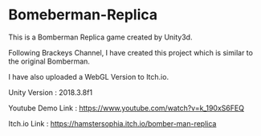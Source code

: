 # Bomeberman-Replica
 
This is a Bomberman Replica game created by Unity3d.

Following Brackeys Channel, I have created this project which is similar to the original Bomberman.

I have also uploaded a WebGL Version to Itch.io.

Unity Version : 2018.3.8f1

Youtube Demo Link : https://www.youtube.com/watch?v=k_190xS6FEQ

Itch.io Link : https://hamstersophia.itch.io/bomber-man-replica
